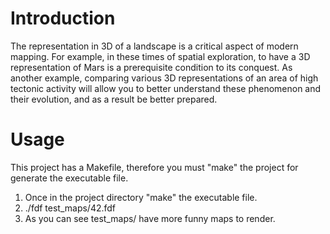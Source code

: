 # Introduction

The representation in 3D of a landscape is a critical aspect of modern mapping. For
example, in these times of spatial exploration, to have a 3D representation of Mars is a
prerequisite condition to its conquest. As another example, comparing various 3D representations
of an area of high tectonic activity will allow you to better understand these
phenomenon and their evolution, and as a result be better prepared.

# Usage

This project has a Makefile, therefore you must "make" the project for generate the executable file.

1. Once in the project directory "make" the executable file.
2. ./fdf test_maps/42.fdf
3. As you can see test_maps/ have more funny maps to render.

